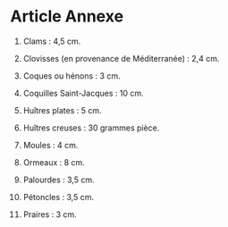 # Article Annexe

1. Clams : 4,5 cm.

2. Clovisses (en provenance de Méditerranée) : 2,4 cm.

3. Coques ou hénons : 3 cm.

4. Coquilles Saint-Jacques : 10 cm.

5. Huîtres plates : 5 cm.

6. Huîtres creuses : 30 grammes pièce.

7. Moules : 4 cm.

8. Ormeaux : 8 cm.

9. Palourdes : 3,5 cm.

10. Pétoncles : 3,5 cm.

11. Praires : 3 cm.
